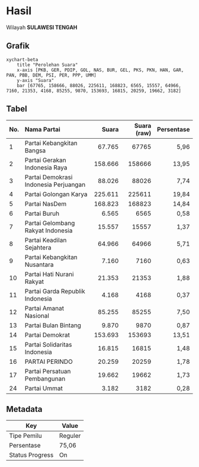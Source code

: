 # Hasil

Wilayah **SULAWESI TENGAH**

## Grafik

```mermaid
xychart-beta
    title "Perolehan Suara"
    x-axis [PKB, GER, PDIP, GOL, NAS, BUR, GEL, PKS, PKN, HAN, GAR, PAN, PBB, DEM, PSI, PER, PPP, UMM]
    y-axis "Suara"
    bar [67765, 158666, 88026, 225611, 168823, 6565, 15557, 64966, 7160, 21353, 4168, 85255, 9870, 153693, 16815, 20259, 19662, 3182]
```

## Tabel

| No. | Nama Partai                           | Suara   | Suara (raw) | Persentase |
|:--- |:------------------------------------- | -------:| -----------:| ----------:|
| 1   | Partai Kebangkitan Bangsa             | 67.765  | 67765       | 5,96       |
| 2   | Partai Gerakan Indonesia Raya         | 158.666 | 158666      | 13,95      |
| 3   | Partai Demokrasi Indonesia Perjuangan | 88.026  | 88026       | 7,74       |
| 4   | Partai Golongan Karya                 | 225.611 | 225611      | 19,84      |
| 5   | Partai NasDem                         | 168.823 | 168823      | 14,84      |
| 6   | Partai Buruh                          | 6.565   | 6565        | 0,58       |
| 7   | Partai Gelombang Rakyat Indonesia     | 15.557  | 15557       | 1,37       |
| 8   | Partai Keadilan Sejahtera             | 64.966  | 64966       | 5,71       |
| 9   | Partai Kebangkitan Nusantara          | 7.160   | 7160        | 0,63       |
| 10  | Partai Hati Nurani Rakyat             | 21.353  | 21353       | 1,88       |
| 11  | Partai Garda Republik Indonesia       | 4.168   | 4168        | 0,37       |
| 12  | Partai Amanat Nasional                | 85.255  | 85255       | 7,50       |
| 13  | Partai Bulan Bintang                  | 9.870   | 9870        | 0,87       |
| 14  | Partai Demokrat                       | 153.693 | 153693      | 13,51      |
| 15  | Partai Solidaritas Indonesia          | 16.815  | 16815       | 1,48       |
| 16  | PARTAI PERINDO                        | 20.259  | 20259       | 1,78       |
| 17  | Partai Persatuan Pembangunan          | 19.662  | 19662       | 1,73       |
| 24  | Partai Ummat                          | 3.182   | 3182        | 0,28       |


## Metadata

| Key             | Value   |
| --------------- | ------- |
| Tipe Pemilu     | Reguler |
| Persentase      | 75,06   |
| Status Progress | On      |



